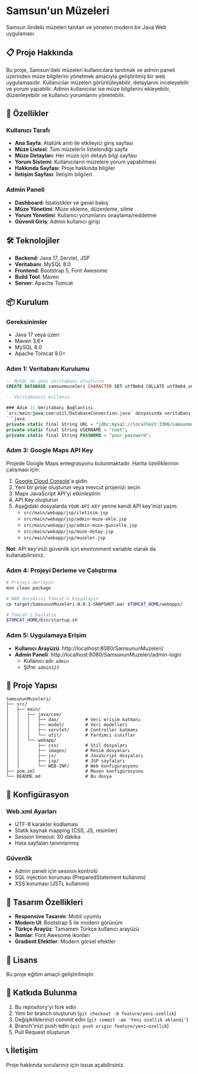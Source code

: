 # Samsun'un Müzeleri

Samsun ilindeki müzeleri tanıtan ve yöneten modern bir Java Web uygulaması.

## 📋 Proje Hakkında

Bu proje, Samsun'daki müzeleri kullanıcılara tanıtmak ve admin paneli üzerinden müze bilgilerini yönetmek amacıyla geliştirilmiş bir web uygulamasıdır. Kullanıcılar müzeleri görüntüleyebilir, detaylarını inceleyebilir ve yorum yapabilir. Admin kullanıcılar ise müze bilgilerini ekleyebilir, düzenleyebilir ve kullanıcı yorumlarını yönetebilir.

## 🚀 Özellikler

### Kullanıcı Tarafı
- **Ana Sayfa**: Atatürk anıtı ile etkileyici giriş sayfası
- **Müze Listesi**: Tüm müzelerin listelendiği sayfa
- **Müze Detayları**: Her müze için detaylı bilgi sayfası
- **Yorum Sistemi**: Kullanıcıların müzelere yorum yapabilmesi
- **Hakkında Sayfası**: Proje hakkında bilgiler
- **İletişim Sayfası**: İletişim bilgileri

### Admin Paneli
- **Dashboard**: İstatistikler ve genel bakış
- **Müze Yönetimi**: Müze ekleme, düzenleme, silme
- **Yorum Yönetimi**: Kullanıcı yorumlarını onaylama/reddetme
- **Güvenli Giriş**: Admin kullanıcı girişi

## 🛠️ Teknolojiler

- **Backend**: Java 17, Servlet, JSP
- **Veritabanı**: MySQL 8.0
- **Frontend**: Bootstrap 5, Font Awesome
- **Build Tool**: Maven
- **Server**: Apache Tomcat

## 📦 Kurulum

### Gereksinimler
- Java 17 veya üzeri
- Maven 3.6+
- MySQL 8.0
- Apache Tomcat 9.0+

### Adım 1: Veritabanı Kurulumu
```sql
-- MySQL'de yeni veritabanı oluşturun
CREATE DATABASE samsunmuzeleri CHARACTER SET utf8mb4 COLLATE utf8mb4_unicode_ci;

-- Veritabanını kullanın

### Adım 2: Veritabanı Bağlantısı
`src/main/java/com/util/DatabaseConnection.java` dosyasında veritabanı bilgilerini güncelleyin:
```java
private static final String URL = "jdbc:mysql://localhost:3306/samsunmuzeleri?useSSL=false&serverTimezone=UTC";
private static final String USERNAME = "root";
private static final String PASSWORD = "your_password";
```

### Adım 3: Google Maps API Key
Projede Google Maps entegrasyonu bulunmaktadır. Harita özelliklerinin çalışması için:

1. [Google Cloud Console](https://console.cloud.google.com/)'a gidin
2. Yeni bir proje oluşturun veya mevcut projenizi seçin
3. Maps JavaScript API'yi etkinleştirin
4. API Key oluşturun
5. Aşağıdaki dosyalarda `YOUR-API-KEY` yerine kendi API key'inizi yazın:
   - `src/main/webapp/jsp/iletisim.jsp`
   - `src/main/webapp/jsp/admin-muze-ekle.jsp`
   - `src/main/webapp/jsp/admin-muze-guncelle.jsp`
   - `src/main/webapp/jsp/muze-detay.jsp`
   - `src/main/webapp/jsp/muzeler.jsp`

**Not**: API key'inizi güvenlik için environment variable olarak da kullanabilirsiniz.

### Adım 4: Projeyi Derleme ve Çalıştırma
```bash
# Projeyi derleyin
mvn clean package

# WAR dosyasını Tomcat'e kopyalayın
cp target/SamsununMuzeleri-0.0.1-SNAPSHOT.war $TOMCAT_HOME/webapps/

# Tomcat'i başlatın
$TOMCAT_HOME/bin/startup.sh
```

### Adım 5: Uygulamaya Erişim
- **Kullanıcı Arayüzü**: http://localhost:8080/SamsununMuzeleri/
- **Admin Paneli**: http://localhost:8080/SamsununMuzeleri/admin-login
  - Kullanıcı adı: `admin`
  - Şifre: `admin123`

## 📁 Proje Yapısı

```
SamsununMuzeleri/
├── src/
│   ├── main/
│   │   ├── java/com/
│   │   │   ├── dao/          # Veri erişim katmanı
│   │   │   ├── model/        # Veri modelleri
│   │   │   ├── servlet/      # Controller katmanı
│   │   │   └── util/         # Yardımcı sınıflar
│   │   └── webapp/
│   │       ├── css/          # Stil dosyaları
│   │       ├── images/       # Resim dosyaları
│   │       ├── js/           # JavaScript dosyaları
│   │       ├── jsp/          # JSP sayfaları
│   │       └── WEB-INF/      # Web konfigürasyonu
├── pom.xml                   # Maven konfigürasyonu
└── README.md                 # Bu dosya
```

## 🔧 Konfigürasyon

### Web.xml Ayarları
- UTF-8 karakter kodlaması
- Statik kaynak mapping (CSS, JS, resimler)
- Session timeout: 30 dakika
- Hata sayfaları tanımlanmış

### Güvenlik
- Admin paneli için session kontrolü
- SQL injection koruması (PreparedStatement kullanımı)
- XSS koruması (JSTL kullanımı)

## 🎨 Tasarım Özellikleri

- **Responsive Tasarım**: Mobil uyumlu
- **Modern UI**: Bootstrap 5 ile modern görünüm
- **Türkçe Arayüz**: Tamamen Türkçe kullanıcı arayüzü
- **İkonlar**: Font Awesome ikonları
- **Gradient Efektler**: Modern görsel efektler

## 📝 Lisans

Bu proje eğitim amaçlı geliştirilmiştir.

## 🤝 Katkıda Bulunma

1. Bu repository'yi fork edin
2. Yeni bir branch oluşturun (`git checkout -b feature/yeni-ozellik`)
3. Değişikliklerinizi commit edin (`git commit -am 'Yeni özellik eklendi'`)
4. Branch'inizi push edin (`git push origin feature/yeni-ozellik`)
5. Pull Request oluşturun

## 📞 İletişim

Proje hakkında sorularınız için issue açabilirsiniz. 
